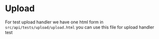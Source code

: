 # Upload

For test upload handler we have one html form in ` src/api/tests/upload/upload.html `
you can use this file for upload handler test